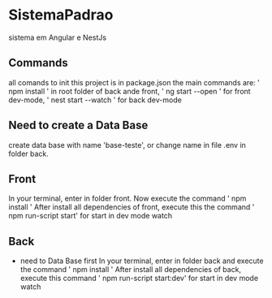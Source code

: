 # SistemaPadrao
 sistema em Angular e NestJs

## Commands
 all comands to init this project is in package.json
 the main commands are: 
 ' npm install ' in root folder of back ande front,
 ' ng start --open ' for front dev-mode,
 ' nest start --watch ' for back dev-mode

## Need to create a Data Base
 create data base with name 'base-teste', or change name in file .env in folder back.

## Front
 In your terminal, enter in folder front. Now execute the command ' npm install '
 After install all dependencies of front, execute this the command ' npm run-script start' for start in dev mode watch

 ## Back
  - need to Data Base first
 In your terminal, enter in folder back and execute the command ' npm install '
 After install all dependencies of back, execute this command ' npm run-script start:dev' for start in dev mode watch